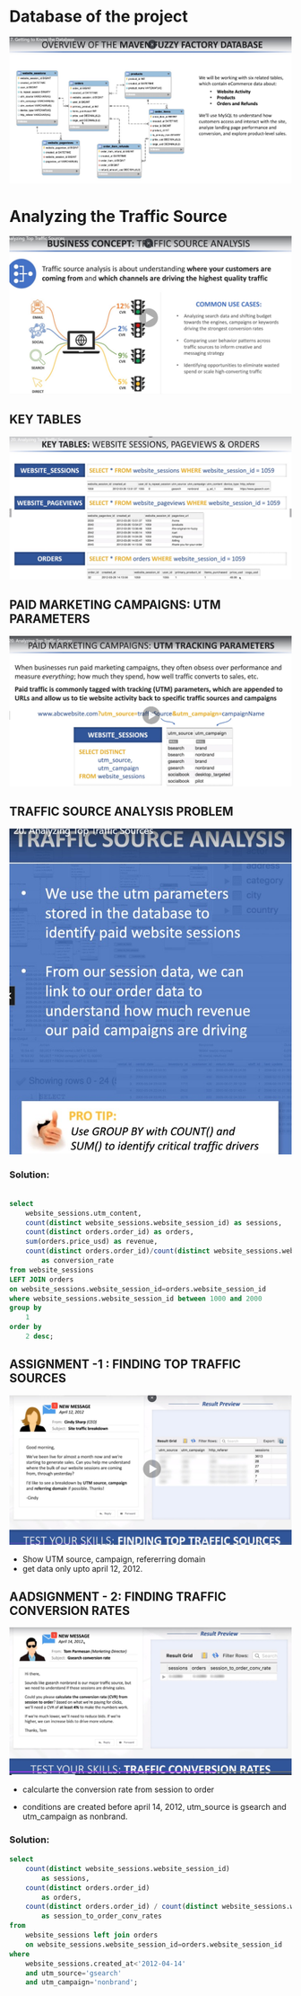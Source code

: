 # Database of the project

![](./IMAGES/image-1.jpg)

# Analyzing the Traffic Source

![](./IMAGES/image-2.jpg)

## KEY TABLES

![](./IMAGES/image-3.jpg)

## PAID MARKETING CAMPAIGNS: UTM PARAMETERS

![](./IMAGES/image-4.jpg)

## TRAFFIC SOURCE ANALYSIS PROBLEM

![](./IMAGES/image-5.jpg)

### Solution:

```sql

select
	website_sessions.utm_content,
    count(distinct website_sessions.website_session_id) as sessions,
    count(distinct orders.order_id) as orders,
    sum(orders.price_usd) as revenue,
    count(distinct orders.order_id)/count(distinct website_sessions.website_session_id)
		as conversion_rate
from website_sessions
LEFT JOIN orders
on website_sessions.website_session_id=orders.website_session_id
where website_sessions.website_session_id between 1000 and 2000
group by
	1
order by
	2 desc;

```

## ASSIGNMENT -1 : FINDING TOP TRAFFIC SOURCES

![](./IMAGES/image-6.jpg)

- Show UTM source, campaign, refererring domain
- get data only upto april 12, 2012.

## AADSIGNMENT - 2: FINDING TRAFFIC CONVERSION RATES

![](./IMAGES/image-7.jpg)

- calcularte the conversion rate from session to order

- conditions are created before april 14, 2012,
  utm_source is gsearch and utm_campaign as nonbrand.

### Solution:

```sql
select
	count(distinct website_sessions.website_session_id)
		as sessions,
	count(distinct orders.order_id)
		as orders,
    count(distinct orders.order_id) / count(distinct website_sessions.website_session_id)
		as session_to_order_conv_rates
from
	website_sessions left join orders
	on website_sessions.website_session_id=orders.website_session_id
where
	website_sessions.created_at<'2012-04-14'
    and utm_source='gsearch'
    and utm_campaign='nonbrand';

```
